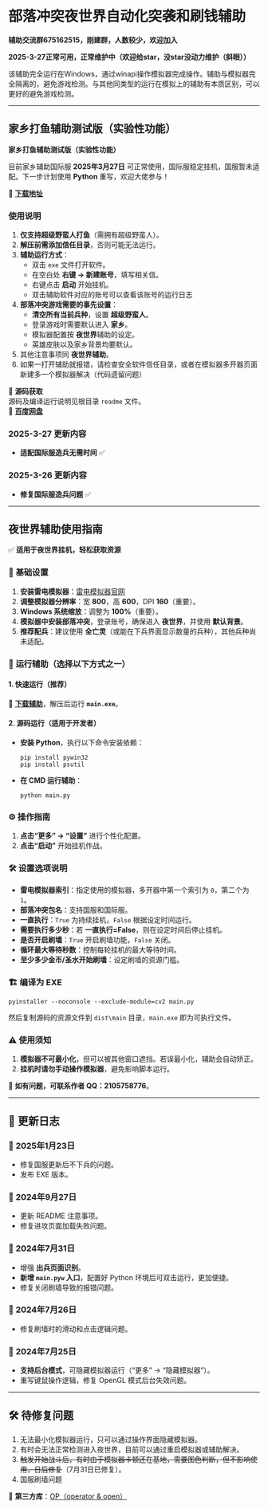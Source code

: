 # 部落冲突夜世界自动化突袭和刷钱辅助
**辅助交流群675162515，刚建群，人数较少，欢迎加入**

**2025-3-27正常可用，正常维护中（欢迎给star，没star没动力维护（斜眼））**

该辅助完全运行在Windows，通过winapi操作模拟器完成操作。辅助与模拟器完全隔离的，避免游戏检测。与其他同类型的运行在模拟上的辅助有本质区别，可以更好的避免游戏检测。

---  
## 家乡打鱼辅助测试版（实验性功能）


**家乡打鱼辅助测试版（实验性功能）**  


目前家乡辅助国际服 **2025年3月27日** 可正常使用，国际服稳定挂机，国服暂未适配。下一步计划使用 **Python** 重写，欢迎大佬参与！  

🔗 **[下载地址](https://qilishidai.lanzoub.com/ilhdT2ru9nhe)**  

### 使用说明  
1. **仅支持超级野蛮人打鱼**（需拥有超级野蛮人）。  
2. **解压前需添加信任目录**，否则可能无法运行。  
3. **辅助运行方式**：  
   - 双击 `exe` 文件打开软件。  
   - 在空白处 **右键 -> 新建账号**，填写相关信。  
   - 右键点击 **启动** 开始挂机。
   - 双击辅助软件对应的账号可以查看该账号的运行日志
4. **部落冲突游戏需要的事先设置**：  
   - **清空所有当前兵种**，设置 **超级野蛮人**。  
   - 登录游戏时需要默认进入 **家乡**。  
   - 模拟器配置按 **夜世界**辅助的设定。  
   - 英雄皮肤以及家乡背景均要默认。
5. 其他注意事项同 **夜世界辅助**。
6. 如果一打开辅助就报错，请检查安全软件信任目录，或者在模拟器多开器页面新建多一个模拟器解决（代码遗留问题）


📌 **源码获取**  
源码及编译运行说明见根目录 `readme` 文件。  
🔗 **[百度网盘](https://pan.baidu.com/s/1ePeLAjJr30p60VAZ0PnuIw?pwd=w867)**  
### **2025-3-27 更新内容**  
- **适配国际服造兵无需时间** ✅
### **2025-3-26 更新内容**  
- **修复国际服造兵问题** ✅
---  
## 夜世界辅助使用指南  

✅ **适用于夜世界挂机，轻松获取资源**  

### 🔧 **基础设置**  
1. **安装雷电模拟器**：[雷电模拟器官网](https://www.ldmnq.com/)  
2. **调整模拟器分辨率**：宽 **800**，高 **600**，DPI **160**（重要）。  
3. **Windows 系统缩放**：调整为 **100%**（重要）。  
4. **模拟器中安装部落冲突**，登录账号，确保进入 **夜世界**，并使用 **默认背景**。  
5. **推荐配兵**：建议使用 **全亡灵**（或能在下兵界面显示数量的兵种），其他兵种尚未适配。  

### 🚀 **运行辅助（选择以下方式之一）**  
#### **1. 快速运行（推荐）**  
🔗 **[下载辅助](https://github.com/qilishidai/ClashOfClansResourceRaid/releases/tag/v2.0.6)**，解压后运行 **`main.exe`**。  

#### **2. 源码运行（适用于开发者）**  
- **安装 Python**，执行以下命令安装依赖：  
  ```shell
  pip install pywin32
  pip install psutil
  ```  
- **在 CMD 运行辅助**：  
  ```shell
  python main.py   
  ```  

### ⚙ **操作指南**  
1. **点击“更多” → “设置”** 进行个性化配置。  
2. **点击“启动”** 开始挂机作战。  

### 🛠 **设置选项说明**  
- **雷电模拟器索引**：指定使用的模拟器，多开器中第一个索引为 `0`，第二个为 `1`。  
- **部落冲突包名**：支持国服和国际服。  
- **一直执行**：`True` 为持续挂机，`False` 根据设定时间运行。  
- **需要执行多少秒**：若 **一直执行=False**，则在设定时间后停止挂机。  
- **是否开启刷墙**：`True` 开启刷墙功能，`False` 关闭。  
- **循环最大等待秒数**：控制每轮挂机的最大等待时间。  
- **至少多少金币/圣水开始刷墙**：设定刷墙的资源门槛。  

### 🏗 **编译为 EXE**  
```shell
pyinstaller --noconsole --exclude-module=cv2 main.py
```
然后复制源码的资源文件到 `dist\main` 目录，`main.exe` 即为可执行文件。  

### ⚠ **使用须知**  
1. **模拟器不可最小化**，但可以被其他窗口遮挡。若误最小化，辅助会自动矫正。  
2. **挂机时请勿手动操作模拟器**，避免影响脚本运行。  

📩 **如有问题，可联系作者 QQ：2105758776**。  



---

## 📝 **更新日志**  

### 📌 **2025年1月23日**  
- 修复国服更新后不下兵的问题。  
- 发布 EXE 版本。  

### 📌 **2024年9月27日**  
- 更新 README 注意事项。  
- 修复进攻页面加载失败问题。  

### 📌 **2024年7月31日**  
- 增强 **出兵页面识别**。  
- **新增 `main.pyw` 入口**，配置好 Python 环境后可双击运行，更加便捷。  
- 修复关闭刷墙导致的报错问题。  

### 📌 **2024年7月26日**  
- 修复刷墙时的滑动和点击逻辑问题。  

### 📌 **2024年7月25日**  
- **支持后台模式**，可隐藏模拟器运行（“更多” → “隐藏模拟器”）。  
- 重写键鼠操作逻辑，修复 OpenGL 模式后台失效问题。  

---  

## 🛠 **待修复问题**  
1. 无法最小化模拟器运行，只可以通过操作界面隐藏模拟器。
2. 有时会无法正常检测进入夜世界，目前可以通过重启模拟器或辅助解决。
3. ~~触发开始战斗后，有时由于模拟器卡顿还在基地，需要图色判断，但不影响使用，日后修复~~（7月31日已修复）。
4. 国服刷墙问题

🔗 **第三方库**：[OP（operator & open）](https://github.com/WallBreaker2/op)
